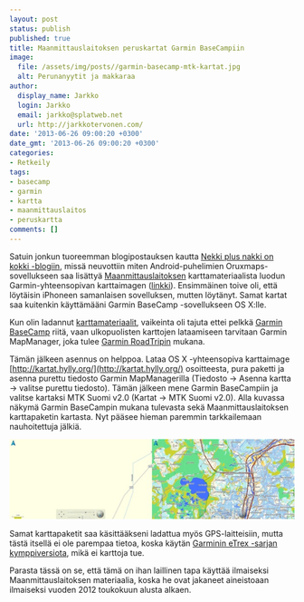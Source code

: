 ```yaml
---
layout: post
status: publish
published: true
title: Maanmittauslaitoksen peruskartat Garmin BaseCampiin
image:
  file: /assets/img/posts//garmin-basecamp-mtk-kartat.jpg
  alt: Perunanyytit ja makkaraa
author:
  display_name: Jarkko
  login: Jarkko
  email: jarkko@splatweb.net
  url: http://jarkkotervonen.com/
date: '2013-06-26 09:00:20 +0300'
date_gmt: '2013-06-26 09:00:20 +0300'
categories:
- Retkeily
tags:
- basecamp
- garmin
- kartta
- maanmittauslaitos
- peruskartta
comments: []
---
```

Satuin jonkun tuoreemman blogipostauksen kautta [Nekki plus nakki on kokki -blogiin](http://nekkiplusnakki.blogspot.fi/), missä neuvottiin miten Android-puhelimien Oruxmaps-sovellukseen saa lisättyä [Maanmittauslaitoksen](http://www.maanmittauslaitos.fi/) karttamateriaalista luodun Garmin-yhteensopivan karttaimagen ([linkki](http://nekkiplusnakki.blogspot.fi/2013/03/oruxmapsilla-tarkat-vektorikartat.html)). Ensimmäinen toive oli, että löytäisin iPhoneen samanlaisen sovelluksen, mutten löytänyt. Samat kartat saa kuitenkin käyttämääni Garmin BaseCamp -sovellukseen OS X:lle.

Kun olin ladannut [karttamateriaalit](http://kartat.hylly.org/), vaikeinta oli tajuta ettei pelkkä [Garmin BaseCamp](http://www.garmin.com/en-US/shop/downloads/basecamp) riitä, vaan ulkopuolisten karttojen lataamiseen tarvitaan Garmin MapManager, joka tulee [Garmin RoadTripin](http://www8.garmin.com/support/download_details.jsp?id=4332) mukana.

Tämän jälkeen asennus on helppoa. Lataa OS X -yhteensopiva karttaimage [http://kartat.hylly.org/](http://kartat.hylly.org/) osoitteesta, pura paketti ja asenna purettu tiedosto Garmin MapManagerilla (Tiedosto -> Asenna kartta -> valitse purettu tiedosto). Tämän jälkeen mene Garmin BaseCampiin ja valitse kartaksi MTK Suomi v2.0 (Kartat -> MTK Suomi v2.0). Alla kuvassa näkymä Garmin BaseCampin mukana tulevasta sekä Maanmittauslaitoksen karttapaketin kartasta. Nyt pääsee hieman paremmin tarkkailemaan nauhoitettuja jälkiä.

<img src="/assets/img/posts/garmin-basecamp-mtk-kartat.jpg" alt="Garmin Basecamp ja MTK-kartat" />

Samat karttapaketit saa käsittääkseni ladattua myös GPS-laitteisiin, mutta tästä itsellä ei ole parempaa tietoa, koska käytän [Garminin eTrex -sarjan kymppiversiota](http://sites.garmin.com/etrex/), mikä ei karttoja tue.

Parasta tässä on se, että tämä on ihan laillinen tapa käyttää ilmaiseksi Maanmittauslaitoksen materiaalia, koska he ovat jakaneet aineistoaan ilmaiseksi vuoden 2012 toukokuun alusta alkaen.
